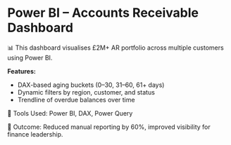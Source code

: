 # Power BI – Accounts Receivable Dashboard

📊 This dashboard visualises £2M+ AR portfolio across multiple customers using Power BI.

**Features:**
- DAX-based aging buckets (0–30, 31–60, 61+ days)
- Dynamic filters by region, customer, and status
- Trendline of overdue balances over time

🔧 Tools Used: Power BI, DAX, Power Query

🎯 Outcome: Reduced manual reporting by 60%, improved visibility for finance leadership.
